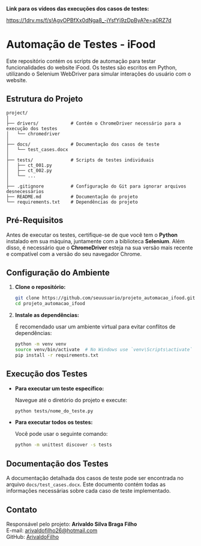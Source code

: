 **Link para os vídeos das execuções dos casos de testes:**

https://1drv.ms/f/s!AgvOPBfXx0dNga8_-jYsfYj9zDpByA?e=a0RZ7d

# Automação de Testes - iFood

Este repositório contém os scripts de automação para testar funcionalidades do website iFood. Os testes são escritos em Python, utilizando o Selenium WebDriver para simular interações do usuário com o website.

## Estrutura do Projeto

```
project/
│
├── drivers/            # Contém o ChromeDriver necessário para a execução dos testes
│   └── chromedriver
│
├── docs/               # Documentação dos casos de teste
│   └── test_cases.docx
│
├── tests/              # Scripts de testes individuais
│   ├── ct_001.py
│   ├── ct_002.py
│   └── ...
│
├── .gitignore          # Configuração do Git para ignorar arquivos desnecessários
├── README.md           # Documentação do projeto
└── requirements.txt    # Dependências do projeto
```

## Pré-Requisitos

Antes de executar os testes, certifique-se de que você tem o **Python** instalado em sua máquina, juntamente com a biblioteca **Selenium**. Além disso, é necessário que o **ChromeDriver** esteja na sua versão mais recente e compatível com a versão do seu navegador Chrome.

## Configuração do Ambiente

1. **Clone o repositório:**
   ```bash
   git clone https://github.com/seuusuario/projeto_automacao_ifood.git
   cd projeto_automacao_ifood
   ```

2. **Instale as dependências:**

   É recomendado usar um ambiente virtual para evitar conflitos de dependências:

   ```bash
   python -m venv venv
   source venv/bin/activate  # No Windows use `venv\Scripts\activate`
   pip install -r requirements.txt
   ```

## Execução dos Testes

- **Para executar um teste específico:**

   Navegue até o diretório do projeto e execute:

   ```bash
   python tests/nome_do_teste.py
   ```

- **Para executar todos os testes:**

   Você pode usar o seguinte comando:

   ```bash
   python -m unittest discover -s tests
   ```

## Documentação dos Testes

A documentação detalhada dos casos de teste pode ser encontrada no arquivo `docs/test_cases.docx`. Este documento contém todas as informações necessárias sobre cada caso de teste implementado.

## Contato

Responsável pelo projeto: **Arivaldo Silva Braga Filho**  
E-mail: [arivaldofilho26@hotmail.com](mailto:arivaldofilho26@hotmail.com)  
GitHub: [ArivaldoFilho](https://github.com/ArivaldoFilho)

